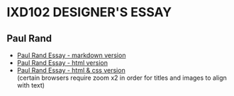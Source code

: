 IXD102 DESIGNER'S ESSAY
=======================

Paul Rand
------------------
- [Paul Rand Essay - markdown version](https://loosecookie.github.io/designers_essay/paulrand.md) <br>
- [Paul Rand Essay - html version](https://loosecookie.github.io/designers_essay/paulrand.html) <br>
- [Paul Rand Essay - html & css version](https://loosecookie.github.io/designers_essay/paulrand1.html) <br>
(certain browsers require zoom x2 in order for titles and images to align with text)